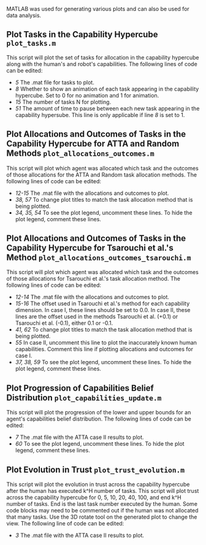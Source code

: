MATLAB was used for generating various plots and can also be used for data analysis.

## Plot Tasks in the Capability Hypercube `plot_tasks.m`

This script will plot the set of tasks for allocation in the capability hypercube along with the human's and robot's capabilities. The following lines of code can be edited:
* _5_ The .mat file for tasks to plot.
* _8_ Whether to show an animation of each task appearing in the capability hypercube. Set to 0 for no animation and 1 for animation.
* _15_ The number of tasks N for plotting.
* _51_ The amount of time to pause between each new task appearing in the capability hypersube. This line is only applicable if line _8_ is set to 1.


## Plot Allocations and Outcomes of Tasks in the Capability Hypercube for ATTA and Random Methods `plot_allocations_outcomes.m`

This script will plot which agent was allocated which task and the outcomes of those allocations for the ATTA and Random task allocation methods. The following lines of code can be edited:
* _12-15_ The .mat file with the allocations and outcomes to plot.
* _38, 57_ To change plot titles to match the task allocation method that is being plotted.
* _34, 35, 54_ To see the plot legend, uncomment these lines. To hide the plot legend, comment these lines.


## Plot Allocations and Outcomes of Tasks in the Capability Hypercube for Tsarouchi et al.'s Method `plot_allocations_outcomes_tsarouchi.m`

This script will plot which agent was allocated which task and the outcomes of those allocations for Tsarouchi et al.'s task allocation method. The following lines of code can be edited:
* _12-14_ The .mat file with the allocations and outcomes to plot.
* _15-16_ The offset used in Tsarouchi et al.'s method for each capability dimension. In case I, these lines should be set to 0.0. In case II, these lines are the offset used in the methods Tsarouchi et al. (+0.1) or Tsarouchi et al. (-0.1), either 0.1 or -0.1.
* _41, 62_ To change plot titles to match the task allocation method that is being plotted.
* _55_ In case II, uncomment this line to plot the inaccurately known human capabilities. Comment this line if plotting allocations and outcomes for case I.
* _37, 38, 59_ To see the plot legend, uncomment these lines. To hide the plot legend, comment these lines.


## Plot Progression of Capabilities Belief Distribution `plot_capabilities_update.m`

This script will plot the progression of the lower and upper bounds for an agent's capabilities belief distribution. The following lines of code can be edited:
* _7_ The .mat file with the ATTA case II results to plot.
* _60_ To see the plot legend, uncomment these lines. To hide the plot legend, comment these lines.


## Plot Evolution in Trust `plot_trust_evolution.m`

This script will plot the evolution in trust across the capability hypercube after the human has executed k^H number of tasks. This script will plot trust across the capability hypercube for 0, 5, 10, 20, 40, 100, and end k^H number of tasks. End is the last task number executed by the human. Some code blocks may need to be commented out if the human was not allocated that many tasks. Use the 3D rotate tool on the generated plot to change the view. The following line of code can be edited:
* _3_ The .mat file with the ATTA case II results to plot.
